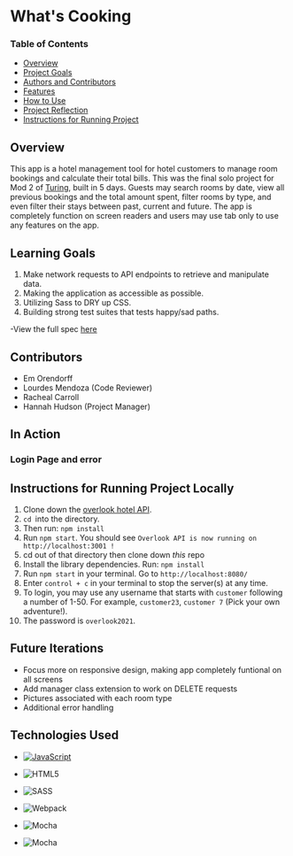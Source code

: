 # What's Cooking 

### Table of Contents
- [Overview](#overview)
- [Project Goals](#project-goals)
- [Authors and Contributors](#authors-and-project-manager)
- [Features](#features)
- [How to Use](#how-to-use)
- [Project Reflection](#project-reflection)
- [Instructions for Running Project](#Instructions-for-running-project)


## Overview
This app is a hotel management tool for hotel customers to manage room bookings and calculate their total bills. This was the final solo project for Mod 2 of [Turing](https://turing.edu/), built in 5 days. Guests may search rooms by date, view all previous bookings and the total amount spent, filter rooms by type, and even filter their stays between past, current and future. The app is completely function on screen readers and users may use tab only to use any features on the app.

## Learning Goals 
1. Make network requests to API endpoints to retrieve and manipulate data.
2. Making the application as accessible as possible.
3. Utilizing Sass to DRY up CSS.
4. Building strong test suites that tests happy/sad paths. 

-View the full spec [here](https://frontend.turing.edu/projects/overlook.html)

## Contributors
- Em Orendorff
- Lourdes Mendoza (Code Reviewer)
- Racheal Carroll
- Hannah Hudson (Project Manager)

## In Action 

### Login Page and error 

## Instructions for Running Project Locally 
1. Clone down the [overlook hotel API](https://github.com/turingschool-examples/overlook-api).
2. `cd `into the directory. 
3. Then run: `npm install`
4. Run `npm start`. You should see `Overlook API is now running on http://localhost:3001 !`
6. cd out of that directory then clone down *this* repo
7. Install the library dependencies. Run: `npm install`
8. Run `npm start` in your terminal. Go to `http://localhost:8080/`
9. Enter `control + c` in your terminal to stop the server(s) at any time.
10. To login, you may use any username that starts with `customer` following a number of 1-50. For example, `customer23`, `customer 7` (Pick your own adventure!).
11. The password is `overlook2021`.

## Future Iterations 
- Focus more on responsive design, making app completely funtional on all screens
- Add manager class extension to work on DELETE requests 
- Pictures associated with each room type
- Additional error handling

## Technologies Used

- [![JavaScript](https://img.shields.io/badge/javascript%20-%23323330.svg?&style=for-the-badge&logo=javascript&logoColor=%23F7DF1E)](https://www.javascript.com/)

- ![HTML5](https://img.shields.io/badge/html5%20-%23E34F26.svg?&style=for-the-badge&logo=html5&logoColor=white)

- ![SASS](https://img.shields.io/badge/SASS%20-hotpink.svg?&style=for-the-badge&logo=SASS&logoColor=white)

- ![Webpack](https://img.shields.io/badge/webpack%20-%238DD6F9.svg?&style=for-the-badge&logo=webpack&logoColor=black)

- ![Mocha](https://img.shields.io/badge/-mocha-%238D6748?&style=for-the-badge&logo=mocha&logoColor=white)

- ![Mocha](https://img.shields.io/badge/node.js%20-%2343853D.svg?&style=for-the-badge&logo=node.js&logoColor=white)
